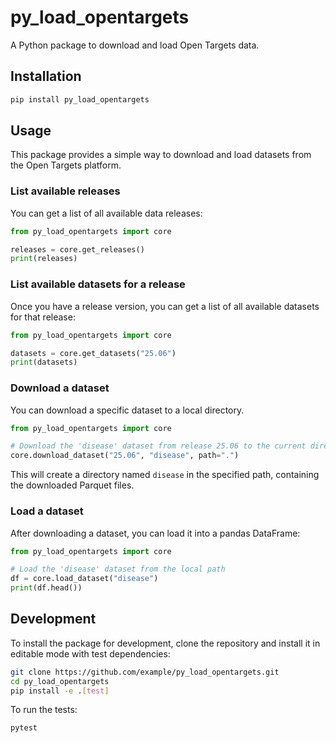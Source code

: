 # py_load_opentargets

A Python package to download and load Open Targets data.

## Installation

```bash
pip install py_load_opentargets
```

## Usage

This package provides a simple way to download and load datasets from the Open Targets platform.

### List available releases

You can get a list of all available data releases:

```python
from py_load_opentargets import core

releases = core.get_releases()
print(releases)
```

### List available datasets for a release

Once you have a release version, you can get a list of all available datasets for that release:

```python
from py_load_opentargets import core

datasets = core.get_datasets("25.06")
print(datasets)
```

### Download a dataset

You can download a specific dataset to a local directory.

```python
from py_load_opentargets import core

# Download the 'disease' dataset from release 25.06 to the current directory
core.download_dataset("25.06", "disease", path=".")
```

This will create a directory named `disease` in the specified path, containing the downloaded Parquet files.

### Load a dataset

After downloading a dataset, you can load it into a pandas DataFrame:

```python
from py_load_opentargets import core

# Load the 'disease' dataset from the local path
df = core.load_dataset("disease")
print(df.head())
```

## Development

To install the package for development, clone the repository and install it in editable mode with test dependencies:

```bash
git clone https://github.com/example/py_load_opentargets.git
cd py_load_opentargets
pip install -e .[test]
```

To run the tests:

```bash
pytest
```
